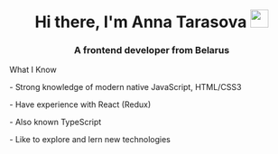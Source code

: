 <h1 align="center">Hi there, I'm Anna Tarasova
<img src="https://github.com/blackcater/blackcater/raw/main/images/Hi.gif" height="32"/></h1>
  <h3 align="center">A frontend developer from Belarus</h3>

<p aligan="center">What I Know </p>
<p aligan="center">- Strong knowledge of modern native JavaScript, HTML/CSS3 </p>
<p aligan="center">- Have experience with React (Redux) </p>
<p aligan="center">- Also known TypeScript</p>
<p aligan="center">- Like to explore and lern new technologies </p>





